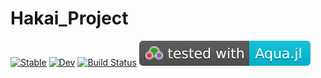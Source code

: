 # Hakai_Project


[![Stable](https://img.shields.io/badge/docs-stable-blue.svg)](https://juliahealth.org/Hakai_Project.jl/stable/)
[![Dev](https://img.shields.io/badge/docs-dev-blue.svg)](https://juliahealth.org/Hakai_Project.jl/dev/)
[![Build Status](https://github.com/yolhan83/Hakai_Project.jl/actions/workflows/CI.yml/badge.svg?branch=master)](https://github.com/yolhan83/Hakai_Project.jl/actions/workflows/CI.yml?query=branch%3Amaster)
[![Aqua](https://raw.githubusercontent.com/JuliaTesting/Aqua.jl/master/badge.svg)](https://github.com/JuliaTesting/Aqua.jl)
